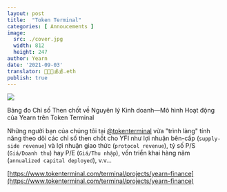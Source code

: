 ```yaml
---
layout: post
title:  "Token Terminal"
categories: [ Annoucements ]
image:
  src: ./cover.jpg
  width: 812
  height: 247
author: Yearn
date: '2021-09-03'
translator: 🤖💵💵💰💰.eth
publish: true
---
```


![](/_posts/_announcements/token-terminal/1.jpg?w=812&h=247) <br>

Bảng đo Chỉ số Then chốt về Nguyên lý Kinh doanh—Mô hình Hoạt động của Yearn trên Token Terminal

Những người bạn của chúng tôi tại [@tokenterminal](https://twitter.com/tokenterminal) vừa "trình làng" tính năng theo dõi các chỉ số then chốt cho YFI như lợi nhuận bên-cấp (`supply-side revenue`) và lợi nhuận giao thức (`protocol revenue`), tỷ số P/S (`Giá/Doanh thu`) hay P/E (`Giá/Thu nhập`), vốn triển khai hàng năm (`annualized capital deployed`), v.v...

[https://www.tokenterminal.com/terminal/projects/yearn-finance](https://www.tokenterminal.com/terminal/projects/yearn-finance)
